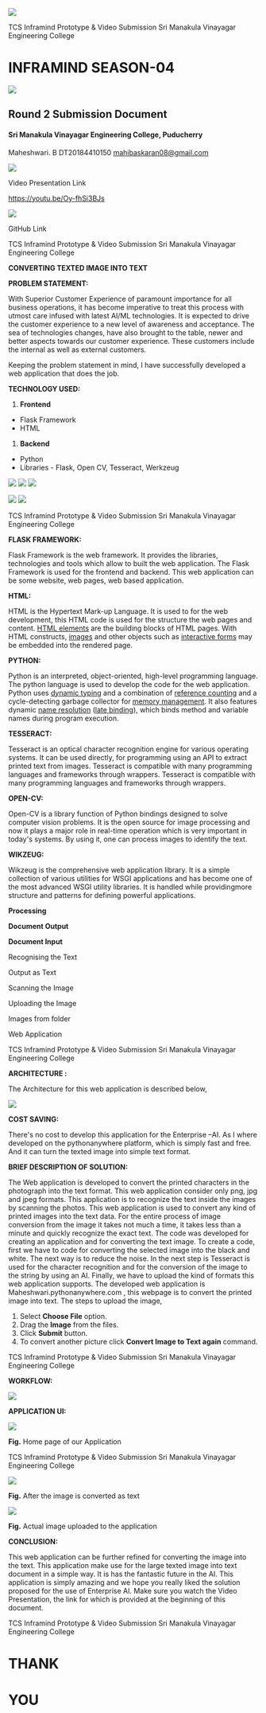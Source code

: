 ![](readme/image1.jpg)

TCS Inframind Prototype &amp; Video Submission Sri Manakula Vinayagar Engineering College

# **INFRAMIND SEASON-04**

![](readme/image2.jpg)

## **Round 2 Submission Document**

#### Sri Manakula Vinayagar Engineering College, Puducherry

Maheshwari. B DT20184410150 [mahibaskaran08@gmail.com](mailto:mahibaskaran08@gmail.com)

![](readme/image3.jpg)

Video Presentation Link

https://youtu.be/Oy-fhSi3BJs

![](readme/image4.jpg)

GitHub Link


TCS Inframind Prototype &amp; Video Submission Sri Manakula Vinayagar Engineering College

**CONVERTING TEXTED IMAGE INTO TEXT**

**PROBLEM STATEMENT:**

With Superior Customer Experience of paramount importance for all business operations, it has become imperative to treat this process with utmost care infused with latest AI/ML technologies. It is expected to drive the customer experience to a new level of awareness and acceptance. The sea of technologies changes, have also brought to the table, newer and better aspects towards our customer experience. These customers include the internal as well as external customers.

Keeping the problem statement in mind, I have successfully developed a web application that does the job.

**TECHNOLOGY USED:**

1. **Frontend**

- Flask Framework
- HTML

1. **Backend**

- Python
- Libraries - Flask, Open CV, Tesseract, Werkzeug

![](readme/image5.jpg) ![](readme/image6.jpg) ![](readme/image7.jpg)

![](readme/image8.jpg) ![](readme/image9.jpg)


TCS Inframind Prototype &amp; Video Submission Sri Manakula Vinayagar Engineering College

**FLASK FRAMEWORK:**

Flask Framework is the web framework. It provides the libraries, technologies and tools which allow to built the web application. The Flask Framework is used for the frontend and backend. This web application can be some website, web pages, web based application.

**HTML:**

HTML is the Hypertext Mark-up Language. It is used to for the web development, this HTML code is used for the structure the web pages and content. [HTML elements](https://en.wikipedia.org/wiki/HTML_element) are the building blocks of HTML pages. With HTML constructs, [images](https://en.wikipedia.org/wiki/HTML_element#Images_and_objects) and other objects such as [interactive forms](https://en.wikipedia.org/wiki/Fieldset) may be embedded into the rendered page.

**PYTHON:**

Python is an interpreted, object-oriented, high-level programming language. The python language is used to develop the code for the web application. Python uses [dynamic typing](https://en.wikipedia.org/wiki/Dynamic_typing) and a combination of [reference counting](https://en.wikipedia.org/wiki/Reference_counting) and a cycle-detecting garbage collector for [memory management](https://en.wikipedia.org/wiki/Memory_management).  It also features dynamic [name resolution](https://en.wikipedia.org/wiki/Name_resolution_(programming_languages)) ([late binding](https://en.wikipedia.org/wiki/Late_binding)), which binds method and variable names during program execution.

**TESSERACT:**

Tesseract is an optical character recognition engine for various operating systems. It can be used directly, for programming using an API to extract printed text from images. Tesseract is compatible with many programming languages and frameworks through wrappers. Tesseract is compatible with many programming languages and frameworks through wrappers.

**OPEN-CV:**

Open-CV is a library function of Python  bindings designed to solve computer vision problems. It is the open source for image processing and now it plays a major role in real-time operation which is very important in today&#39;s systems. By using it, one can process images to identify the text.

**WIKZEUG:**

Wikzeug is the comprehensive web application library. It is a simple collection of various utilities for WSGI applications and has become one of the most advanced WSGI utility libraries. It is handled while providingmore structure and patterns for defining powerful applications.
 

**Processing**

**Document Output**

**Document Input**

Recognising the Text

Output as Text

Scanning the Image

Uploading the Image

Images from folder

Web Application

TCS Inframind Prototype &amp; Video Submission Sri Manakula Vinayagar Engineering College

**ARCHITECTURE :**

The Architecture for this web application is described below,

![](readme/image10.jpg)

**COST SAVING:**

There&#39;s no cost to develop this application for the Enterprise –AI. As I where developed on the pythonanywhere platform, which is simply fast and free. And it can turn the texted image into simple text format.

**BRIEF DESCRIPTION OF SOLUTION:**

The Web application is developed to convert the printed characters in the photograph into the text format. This web application consider only png, jpg and jpeg formats. This application is to recognize the text inside the images by scanning the photos. This web application is used to convert any kind of printed images into the text data. For the entire process of image conversion from the image it takes not much a time, it takes less than a minute and quickly recognize the exact text. The code was developed for creating an application and for converting the text image. To create a code, first we have to code for converting the selected image into the black and white. The next way is to reduce the noise. In the next step is Tesseract is used for the character recognition and for the conversion of the image to the string by using an AI. Finally, we have to upload the kind of formats this web application supports. The developed web application is Maheshwari.pythonanywhere.com , this webpage is to convert the printed image into text. The steps to upload the image,

1. Select **Choose File** option.
2. Drag the **Image** from the files.
3. Click **Submit** button.
4. To convert another picture click **Convert Image to Text again** command.


TCS Inframind Prototype &amp; Video Submission Sri Manakula Vinayagar Engineering College

**WORKFLOW:**

![](readme/image11.jpg)

**APPLICATION UI:**

![](readme/image12.jpg)

**Fig.** Home page of our Application


TCS Inframind Prototype &amp; Video Submission Sri Manakula Vinayagar Engineering College

![](readme/image13.jpg)

**Fig.** After the image is converted as text

![](readme/image14.jpg)

**Fig.** Actual image uploaded to the application

**CONCLUSION:**

This web application can be further refined for converting the image into the text. This application make use for the large texted image into text document in a simple way. It is has the fantastic future in the AI. This application is simply amazing and we hope you really liked the solution proposed for the use of Enterprise AI. Make sure you watch the Video Presentation, the link for which is provided at the beginning of this document.



TCS Inframind Prototype &amp; Video Submission Sri Manakula Vinayagar Engineering College

# THANK

# YOU

